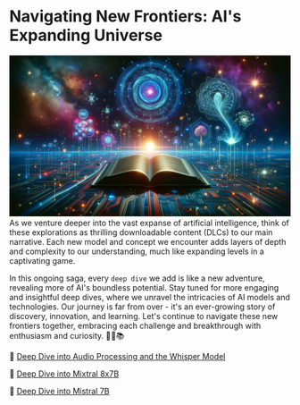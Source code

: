 # Navigating New Frontiers: AI's Expanding Universe
![deep-dive-thumb.png](images%2Fdeep-dive-thumb.png)
As we venture deeper into the vast expanse of artificial intelligence, think of these explorations as thrilling downloadable content (DLCs) to our main narrative. Each new model and concept we encounter adds layers of depth and complexity to our understanding, much like expanding levels in a captivating game. 

In this ongoing saga, every `deep dive` we add is like a new adventure, revealing more of AI's boundless potential. Stay tuned for more engaging and insightful deep dives, where we unravel the intricacies of AI models and technologies. Our journey is far from over - it's an ever-growing story of discovery, innovation, and learning. Let's continue to navigate these new frontiers together, embracing each challenge and breakthrough with enthusiasm and curiosity. 🚀🤖📚

🤿 [Deep Dive into Audio Processing and the Whisper Model](whisper%2FREADME.md)

🤿 [Deep Dive into Mixtral 8x7B](mixtral-8x7b%2FREADME.md)

🤿 [Deep Dive into Mistral 7B](mistral-7b%2FREADME.md)
